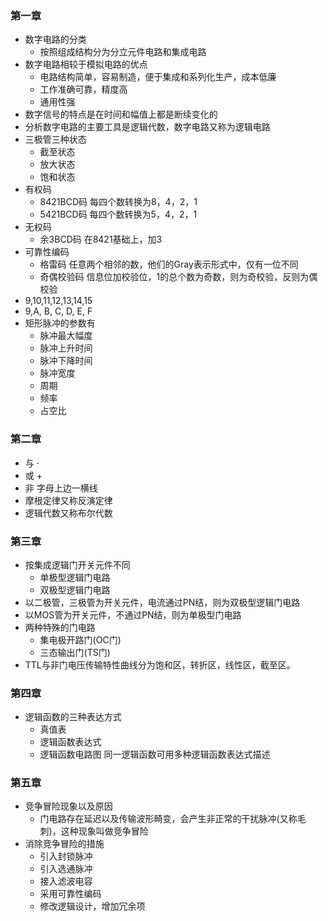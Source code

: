 ### 第一章
- 数字电路的分类
  - 按照组成结构分为分立元件电路和集成电路
- 数字电路相较于模拟电路的优点
  - 电路结构简单，容易制造，便于集成和系列化生产，成本低廉
  - 工作准确可靠，精度高
  - 通用性强
- 数字信号的特点是在时间和幅值上都是断续变化的
- 分析数字电路的主要工具是逻辑代数，数字电路又称为逻辑电路
- 三极管三种状态
  - 截至状态
  - 放大状态
  - 饱和状态
- 有权码
  - 8421BCD码 每四个数转换为8，4，2，1
  - 5421BCD码 每四个数转换为5，4，2，1
- 无权码
  - 余3BCD码  在8421基础上，加3
- 可靠性编码
  - 格雷码 任意两个相邻的数，他们的Gray表示形式中，仅有一位不同
  - 奇偶校验码 信息位加校验位，1的总个数为奇数，则为奇校验，反则为偶校验
- 9,10,11,12,13,14,15
- 9,A, B, C, D, E, F 
- 矩形脉冲的参数有
  - 脉冲最大幅度
  - 脉冲上升时间
  - 脉冲下降时间
  - 脉冲宽度
  - 周期
  - 频率
  - 占空比
### 第二章

- 与  ·
- 或  +   
- 非  字母上边一横线
- 摩根定律又称反演定律
- 逻辑代数又称布尔代数

### 第三章
- 按集成逻辑门开关元件不同
  - 单极型逻辑门电路
  - 双极型逻辑门电路
- 以二极管，三极管为开关元件，电流通过PN结，则为双极型逻辑门电路
- 以MOS管为开关元件，不通过PN结，则为单极型门电路
- 两种特殊的门电路
  - 集电极开路门(OC门)
  - 三态输出门(TS门)
- TTL与非门电压传输特性曲线分为饱和区，转折区，线性区，截至区。

### 第四章
- 逻辑函数的三种表达方式
  - 真值表
  - 逻辑函数表达式
  - 逻辑函数电路图
同一逻辑函数可用多种逻辑函数表达式描述


### 第五章
- 竞争冒险现象以及原因
  - 门电路存在延迟以及传输波形畸变，会产生非正常的干扰脉冲(又称毛刺)，这种现象叫做竞争冒险
- 消除竞争冒险的措施
  - 引入封锁脉冲
  - 引入选通脉冲
  - 接入滤波电容
  - 采用可靠性编码
  - 修改逻辑设计，增加冗余项